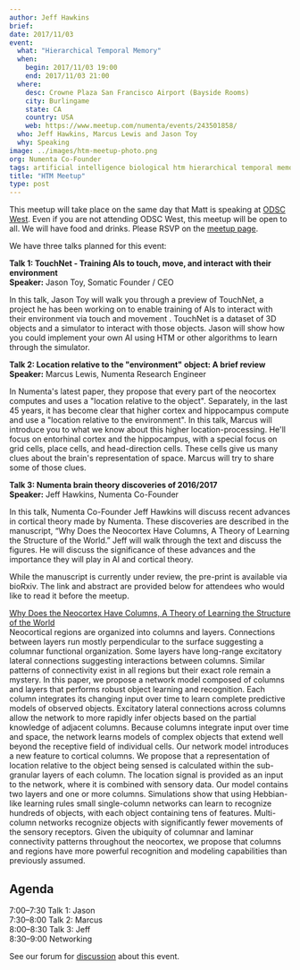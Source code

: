 ```yaml
---
author: Jeff Hawkins
brief:
date: 2017/11/03
event:
  what: "Hierarchical Temporal Memory"
  when:
    begin: 2017/11/03 19:00
    end: 2017/11/03 21:00
  where:
    desc: Crowne Plaza San Francisco Airport (Bayside Rooms)
    city: Burlingame
    state: CA
    country: USA
    web: https://www.meetup.com/numenta/events/243501858/
  who: Jeff Hawkins, Marcus Lewis and Jason Toy
  why: Speaking
image: ../images/htm-meetup-photo.png
org: Numenta Co-Founder
tags: artificial intelligence biological htm hierarchical temporal memory computing brain
title: "HTM Meetup"
type: post
---
```


This meetup will take place on the same day that Matt is speaking at [ODSC West](https://www.odsc.com/california).
Even if you are not attending ODSC West, this meetup will be open to all. We will have food and drinks. Please RSVP on the [meetup page](https://www.meetup.com/numenta/events/243501858/).

We have three talks planned for this event:

**Talk 1: TouchNet - Training AIs to touch, move, and interact with their environment** <br/>
**Speaker:** Jason Toy, Somatic Founder / CEO

In this talk, Jason Toy will walk you through a preview of TouchNet, a project he has been working on to enable training of AIs to interact with their environment via touch and movement . TouchNet is a dataset of 3D objects and a simulator to interact with those objects. Jason will show how you could implement your own AI using HTM or other algorithms to learn through the simulator.

**Talk 2: Location relative to the "environment" object: A brief review** <br/>
**Speaker:** Marcus Lewis, Numenta Research Engineer

In Numenta's latest paper, they propose that every part of the neocortex computes and uses a "location relative to the object".
Separately, in the last 45 years, it has become clear that higher cortex and hippocampus compute and use a "location relative to the environment".
In this talk, Marcus will introduce you to what we know about this higher location-processing. He'll focus on entorhinal cortex and the hippocampus,
with a special focus on grid cells, place cells, and head-direction cells. These cells give us many clues about the brain's representation of space.
Marcus will try to share some of those clues.


**Talk 3: Numenta brain theory discoveries of 2016/2017**<br/>
**Speaker:** Jeff Hawkins, Numenta Co-Founder

In this talk, Numenta Co-Founder Jeff Hawkins will discuss recent advances in cortical theory made by Numenta.
These discoveries are described in the manuscript, “Why Does the Neocortex Have Columns, A Theory of Learning the Structure of the World.”  Jeff will walk through the text and discuss the figures.  He will discuss the significance of these advances and the importance they will play in AI and cortical theory.  

While the manuscript is currently under review, the pre-print is available via bioRxiv.  The link and abstract are provided below for attendees who would like to read it before the meetup.  

[Why Does the Neocortex Have Columns, A Theory of Learning the Structure of the World](https://doi.org/10.1101/162263)<br/>
Neocortical regions are organized into columns and layers. Connections between layers run mostly perpendicular to the surface suggesting a columnar functional organization.
Some layers have long-range excitatory lateral connections suggesting interactions between columns.
Similar patterns of connectivity exist in all regions but their exact role remain a mystery. In this paper,
we propose a network model composed of columns and layers that performs robust object learning and recognition.
Each column integrates its changing input over time to learn complete predictive models of observed objects.
Excitatory lateral connections across columns allow the network to more rapidly infer objects based on the partial knowledge of adjacent columns.
Because columns integrate input over time and space, the network learns models of complex objects that extend well beyond the receptive field of individual cells.
Our network model introduces a new feature to cortical columns. We propose that a representation of location relative to the object being sensed
is calculated within the sub-granular layers of each column. The location signal is provided as an input to the network, where it is combined with sensory data.
Our model contains two layers and one or more columns. Simulations show that using Hebbian-like learning rules small single-column networks can learn to
recognize hundreds of objects, with each object containing tens of features. Multi-column networks recognize objects with significantly fewer movements of the sensory receptors.
Given the ubiquity of columnar and laminar connectivity patterns throughout the neocortex, we propose that columns and regions have more powerful recognition
and modeling capabilities than previously assumed.


**Agenda**
------
7:00–7:30 Talk 1: Jason <br/>
7:30–8:00 Talk 2: Marcus<br/>
8:00–8:30 Talk 3: Jeff<br/>
8:30–9:00 Networking<br/>


See our forum for [discussion](https://discourse.numenta.org/t/htm-meetup-planning-november-3-in-sf/2830) about this event.
